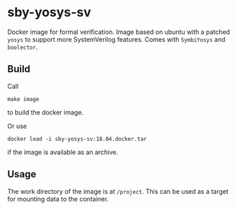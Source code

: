 # sby-yosys-sv

Docker image for formal verification.
Image based on ubuntu with a patched `yosys` to support more SystemVerilog
features. Comes with `SymbiYosys` and `boolector`.

## Build

Call
```
make image
```
to build the docker image.

Or use
```
docker load -i sby-yosys-sv:18.04.docker.tar
```
if the image is available as an archive.

## Usage

The work directory of the image is at `/project`. This can be used as a target
for mounting data to the container.
